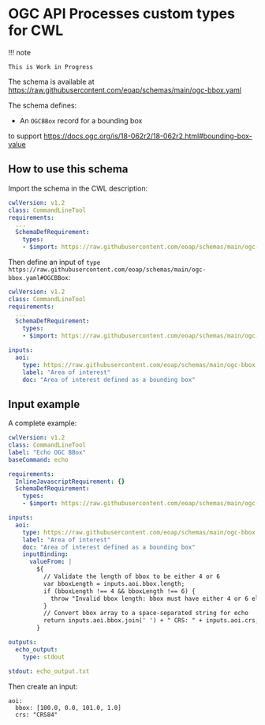 # OGC API Processes custom types for CWL

!!! note

    This is Work in Progress

The schema is available at https://raw.githubusercontent.com/eoap/schemas/main/ogc-bbox.yaml

The schema defines: 

- An `OGCBBox` record for a bounding box

to support https://docs.ogc.org/is/18-062r2/18-062r2.html#bounding-box-value

## How to use this schema

Import the schema in the CWL description:

```yaml
cwlVersion: v1.2
class: CommandLineTool
requirements:
  ...
  SchemaDefRequirement:
    types:
    - $import: https://raw.githubusercontent.com/eoap/schemas/main/ogc-bbox.yaml
```

Then define an input of `type` `https://raw.githubusercontent.com/eoap/schemas/main/ogc-bbox.yaml#OGCBBox`:

```yaml
cwlVersion: v1.2
class: CommandLineTool
requirements:
  ...
  SchemaDefRequirement:
    types:
    - $import: https://raw.githubusercontent.com/eoap/schemas/main/ogc-bbox.yaml

inputs:
  aoi:
    type: https://raw.githubusercontent.com/eoap/schemas/main/ogc-bbox.yaml#OGCBBox
    label: "Area of interest"
    doc: "Area of interest defined as a bounding box"
```

## Input example

A complete example:

```yaml
cwlVersion: v1.2
class: CommandLineTool
label: "Echo OGC BBox"
baseCommand: echo

requirements:
  InlineJavascriptRequirement: {}
  SchemaDefRequirement:
    types:
    - $import: https://raw.githubusercontent.com/eoap/schemas/main/ogc-bbox.yaml

inputs:
  aoi:
    type: https://raw.githubusercontent.com/eoap/schemas/main/ogc-bbox.yaml#OGCBBox
    label: "Area of interest"
    doc: "Area of interest defined as a bounding box"
    inputBinding:
      valueFrom: |
        ${
          // Validate the length of bbox to be either 4 or 6
          var bboxLength = inputs.aoi.bbox.length;
          if (bboxLength !== 4 && bboxLength !== 6) {
            throw "Invalid bbox length: bbox must have either 4 or 6 elements.";
          }
          // Convert bbox array to a space-separated string for echo
          return inputs.aoi.bbox.join(' ') + " CRS: " + inputs.aoi.crs;
        }

outputs:
  echo_output:
    type: stdout

stdout: echo_output.txt
```

Then create an input: 

```
aoi:
  bbox: [100.0, 0.0, 101.0, 1.0]
  crs: "CRS84"
```